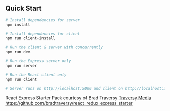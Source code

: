 ## Quick Start

``` bash
# Install dependencies for server
npm install

# Install dependencies for client
npm run client-install

# Run the client & server with concurrently
npm run dev

# Run the Express server only
npm run server

# Run the React client only
npm run client

# Server runs on http://localhost:5000 and client on http://localhost:3000
```

React Express Starter Pack courtesy of Brad Traversy
[Traversy Media](http://www.traversymedia.com)
https://github.com/bradtraversy/react_redux_express_starter

